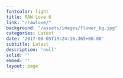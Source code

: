```yaml
---
fontcolor: light
title: RAW Love 6
link: "/rawlove/"
background: "/assets/images/flower_bg.jpg"
categories: Latest
date: '2017-06-05T19:24:16.365+00:00'
subtitle: Latest
description: 'null'
solid: ''
embed: ''
layout: page
---
```

